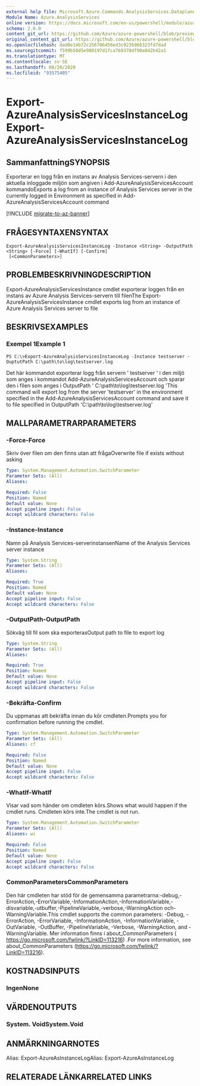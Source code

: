 ```yaml
---
external help file: Microsoft.Azure.Commands.AnalysisServices.Dataplane.dll-Help.xml
Module Name: Azure.AnalysisServices
online version: https://docs.microsoft.com/en-us/powershell/module/azurerm.analysisservices/export-azureanalysisservicesinstancelog
schema: 2.0.0
content_git_url: https://github.com/Azure/azure-powershell/blob/preview/src/ResourceManager/AnalysisServices/Commands.AnalysisServices.Dataplane/help/Export-AzureAnalysisServicesInstanceLog.md
original_content_git_url: https://github.com/Azure/azure-powershell/blob/preview/src/ResourceManager/AnalysisServices/Commands.AnalysisServices.Dataplane/help/Export-AzureAnalysisServicesInstanceLog.md
ms.openlocfilehash: dad0e14b72c256706456ed3c923b966323fd7dad
ms.sourcegitcommit: f599b50d5e980197d1fca769378df90a842b42a1
ms.translationtype: MT
ms.contentlocale: sv-SE
ms.lasthandoff: 08/20/2020
ms.locfileid: "93575405"
---
```

# <span data-ttu-id="a9755-101">Export-AzureAnalysisServicesInstanceLog</span><span class="sxs-lookup"><span data-stu-id="a9755-101">Export-AzureAnalysisServicesInstanceLog</span></span>

## <span data-ttu-id="a9755-102">Sammanfattning</span><span class="sxs-lookup"><span data-stu-id="a9755-102">SYNOPSIS</span></span>
<span data-ttu-id="a9755-103">Exporterar en logg från en instans av Analysis Services-servern i den aktuella inloggade miljön som angiven i Add-AzureAnalysisServicesAccount kommando</span><span class="sxs-lookup"><span data-stu-id="a9755-103">Exports a log from an instance of Analysis Services server in the currently logged in Environment as specified in Add-AzureAnalysisServicesAccount command</span></span>

[!INCLUDE [migrate-to-az-banner](../../includes/migrate-to-az-banner.md)]

## <span data-ttu-id="a9755-104">FRÅGESYNTAXEN</span><span class="sxs-lookup"><span data-stu-id="a9755-104">SYNTAX</span></span>

```
Export-AzureAnalysisServicesInstanceLog -Instance <String> -OutputPath <String> [-Force] [-WhatIf] [-Confirm]
 [<CommonParameters>]
```

## <span data-ttu-id="a9755-105">PROBLEMBESKRIVNING</span><span class="sxs-lookup"><span data-stu-id="a9755-105">DESCRIPTION</span></span>
<span data-ttu-id="a9755-106">Export-AzureAnalysisServicesInstance cmdlet exporterar loggen från en instans av Azure Analysis Services-servern till filen</span><span class="sxs-lookup"><span data-stu-id="a9755-106">The Export-AzureAnalysisServicesInstance cmdlet exports log from an instance of Azure Analysis Services server to file</span></span>

## <span data-ttu-id="a9755-107">BESKRIVS</span><span class="sxs-lookup"><span data-stu-id="a9755-107">EXAMPLES</span></span>

### <span data-ttu-id="a9755-108">Exempel 1</span><span class="sxs-lookup"><span data-stu-id="a9755-108">Example 1</span></span>
```
PS C:\>Export-AzureAnalysisServicesInstanceLog -Instance testserver -OuptutPath C:\path\to\log\testserver.log
```

<span data-ttu-id="a9755-109">Det här kommandot exporterar logg från servern ' testserver ' i den miljö som anges i kommandot Add-AzureAnalysisServicesAccount och sparar den i filen som anges i OutputPath ' C:\path\to\log\testserver.log '</span><span class="sxs-lookup"><span data-stu-id="a9755-109">This command will export log from the server 'testserver' in the environment specified in the Add-AzureAnalysisServicesAccount command and save it to file specified in OutputPath 'C:\path\to\log\testserver.log'</span></span>

## <span data-ttu-id="a9755-110">MALLPARAMETRAR</span><span class="sxs-lookup"><span data-stu-id="a9755-110">PARAMETERS</span></span>

### <span data-ttu-id="a9755-111">-Force</span><span class="sxs-lookup"><span data-stu-id="a9755-111">-Force</span></span>
<span data-ttu-id="a9755-112">Skriv över filen om den finns utan att fråga</span><span class="sxs-lookup"><span data-stu-id="a9755-112">Overwrite file if exists without asking</span></span>

```yaml
Type: System.Management.Automation.SwitchParameter
Parameter Sets: (All)
Aliases:

Required: False
Position: Named
Default value: None
Accept pipeline input: False
Accept wildcard characters: False
```

### <span data-ttu-id="a9755-113">-Instance</span><span class="sxs-lookup"><span data-stu-id="a9755-113">-Instance</span></span>
<span data-ttu-id="a9755-114">Namn på Analysis Services-serverinstansen</span><span class="sxs-lookup"><span data-stu-id="a9755-114">Name of the Analysis Services server instance</span></span>

```yaml
Type: System.String
Parameter Sets: (All)
Aliases:

Required: True
Position: Named
Default value: None
Accept pipeline input: False
Accept wildcard characters: False
```

### <span data-ttu-id="a9755-115">-OutputPath</span><span class="sxs-lookup"><span data-stu-id="a9755-115">-OutputPath</span></span>
<span data-ttu-id="a9755-116">Sökväg till fil som ska exporteras</span><span class="sxs-lookup"><span data-stu-id="a9755-116">Output path to file to export log</span></span>

```yaml
Type: System.String
Parameter Sets: (All)
Aliases:

Required: True
Position: Named
Default value: None
Accept pipeline input: False
Accept wildcard characters: False
```

### <span data-ttu-id="a9755-117">-Bekräfta</span><span class="sxs-lookup"><span data-stu-id="a9755-117">-Confirm</span></span>
<span data-ttu-id="a9755-118">Du uppmanas att bekräfta innan du kör cmdleten.</span><span class="sxs-lookup"><span data-stu-id="a9755-118">Prompts you for confirmation before running the cmdlet.</span></span>

```yaml
Type: System.Management.Automation.SwitchParameter
Parameter Sets: (All)
Aliases: cf

Required: False
Position: Named
Default value: None
Accept pipeline input: False
Accept wildcard characters: False
```

### <span data-ttu-id="a9755-119">-WhatIf</span><span class="sxs-lookup"><span data-stu-id="a9755-119">-WhatIf</span></span>
<span data-ttu-id="a9755-120">Visar vad som händer om cmdleten körs.</span><span class="sxs-lookup"><span data-stu-id="a9755-120">Shows what would happen if the cmdlet runs.</span></span> <span data-ttu-id="a9755-121">Cmdleten körs inte.</span><span class="sxs-lookup"><span data-stu-id="a9755-121">The cmdlet is not run.</span></span>

```yaml
Type: System.Management.Automation.SwitchParameter
Parameter Sets: (All)
Aliases: wi

Required: False
Position: Named
Default value: None
Accept pipeline input: False
Accept wildcard characters: False
```

### <span data-ttu-id="a9755-122">CommonParameters</span><span class="sxs-lookup"><span data-stu-id="a9755-122">CommonParameters</span></span>
<span data-ttu-id="a9755-123">Den här cmdleten har stöd för de gemensamma parametrarna:-debug,-ErrorAction,-ErrorVariable,-InformationAction,-InformationVariable,-disvariable,-utbuffer,-PipelineVariable,-verbose,-WarningAction och-WarningVariable.</span><span class="sxs-lookup"><span data-stu-id="a9755-123">This cmdlet supports the common parameters: -Debug, -ErrorAction, -ErrorVariable, -InformationAction, -InformationVariable, -OutVariable, -OutBuffer, -PipelineVariable, -Verbose, -WarningAction, and -WarningVariable.</span></span> <span data-ttu-id="a9755-124">Mer information finns i about_CommonParameters ( https://go.microsoft.com/fwlink/?LinkID=113216) .</span><span class="sxs-lookup"><span data-stu-id="a9755-124">For more information, see about_CommonParameters (https://go.microsoft.com/fwlink/?LinkID=113216).</span></span>

## <span data-ttu-id="a9755-125">KOSTNADS</span><span class="sxs-lookup"><span data-stu-id="a9755-125">INPUTS</span></span>

### <span data-ttu-id="a9755-126">Ingen</span><span class="sxs-lookup"><span data-stu-id="a9755-126">None</span></span>

## <span data-ttu-id="a9755-127">VÄRDEN</span><span class="sxs-lookup"><span data-stu-id="a9755-127">OUTPUTS</span></span>

### <span data-ttu-id="a9755-128">System. Void</span><span class="sxs-lookup"><span data-stu-id="a9755-128">System.Void</span></span>

## <span data-ttu-id="a9755-129">ANMÄRKNINGAR</span><span class="sxs-lookup"><span data-stu-id="a9755-129">NOTES</span></span>
<span data-ttu-id="a9755-130">Alias: Export-AzureAsInstanceLog</span><span class="sxs-lookup"><span data-stu-id="a9755-130">Alias: Export-AzureAsInstanceLog</span></span>

## <span data-ttu-id="a9755-131">RELATERADE LÄNKAR</span><span class="sxs-lookup"><span data-stu-id="a9755-131">RELATED LINKS</span></span>
